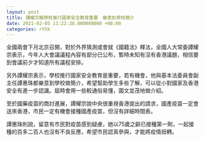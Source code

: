 ```yaml
---
layout: post
title: 譚耀宗稱學校推行國家安全教育重要　樂意到學校簡介
date: 2021-02-05 11:22:38.000000000 +08:00
categories: rthk
---
```


全國兩會下月北京召開，對於外界猜測或會就《國籍法》釋法，全國人大常委譚耀宗表示，今年人大會議議程內容有部分已公布，暫時未知有沒有香港議題，相信要到會議前夕才知道所有議程安排。 

另外譚耀宗表示，學校推行國家安全教育是重要，若有機會，他與基本法委員會副主任譚惠珠都樂意到學校做簡介，希望幫助學生多些了解，可以從小對國家及香港安全有進一步認識。屆時會用一些較通俗易懂，圖文並茂地做介紹。 

至於國藥疫苗的商討進展，譚耀宗說中央很重視香港提出的請求，國產疫苗一定會送來香港，市民一定有機會接種國產疫苗，但沒有詳細時間表。 

譚惠珠則說，留意有市民對疫苗感到疑慮，她以75歲之齡已接種第一劑，一起接種的百多二百人也沒有不良反應，希望市民認真參與，才能將疫情扭轉。
